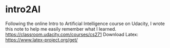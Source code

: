 # intro2AI
Following the online Intro to Artificial Intelligence course on Udacity, I wrote this note to help me easily remember what I learned. https://classroom.udacity.com/courses/cs271
Download Latex: https://www.latex-project.org/get/
